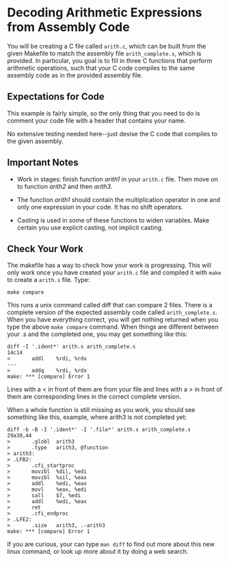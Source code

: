 # Decoding Arithmetic Expressions from Assembly Code

You will be creating a C file called `arith.c`, which can be built from the
given Makefile to match the assembly file `arith_complete.s`, which is
provided. In particular, you goal is to fill in three C functions that perform
arithmetic operations, such that your C code compiles to the same assembly code
as in the provided assembly file.

## Expectations for Code

This example is fairly simple, so the only thing that you need to do is comment
your code file with a header that contains your name.

No extensive testing needed here--just devise the C code that compiles to the
given assembly.

## Important Notes

- Work in stages: finish function *arith1* in your `arith.c` file. Then move on to function *arith2* and then *arith3*.

- The function *arith1* should contain the multiplication operator in one and only one expression in your code. It has no shift operators.

- Casting is used in some of these functions to widen variables. Make certain you use explicit casting, not implicit casting.

## Check Your Work

The makefile has a way to check how your work is progressing.  This will only
work once you have created your `arith.c` file and compiled it with `make`
to create a `arith.s` file. Type:

	make compare

This runs a unix command called diff that can compare 2 files. There is a
complete version of the expected assembly code called `arith_complete.s`.
When you have everything correct, you will get nothing returned when you type
the above `make compare` command. When things are different between your .s and
the completed one, you may get something like this:

	diff -I '.ident*' arith.s arith_complete.s
	14c14
	<       addl    %rdi, %rdx
	---
	>       addq    %rdi, %rdx
	make: *** [compare] Error 1
	
Lines with a < in front of them are from your file and lines with a > in front of them are corresponding lines in the correct complete version.

When a whole function is still missing as you work, you should see something like this, example, where arith3 is not completed yet:

```
diff -b -B -I '.ident*' -I '.file*' arith.s arith_complete.s
29a30,44
>       .globl  arith3
>       .type   arith3, @function
> arith3:
> .LFB2:
>       .cfi_startproc
>       movzbl  %dil, %edi
>       movzbl  %sil, %eax
>       addl    %edi, %eax
>       movl    %eax, %edi
>       sall    $7, %edi
>       addl    %edi, %eax
>       ret
>       .cfi_endproc
> .LFE2:
>       .size   arith3, .-arith3
make: *** [compare] Error 1
```

If you are curious, your can type `man diff` to find out more about this new linux command, or look up more about it by doing a web search.

